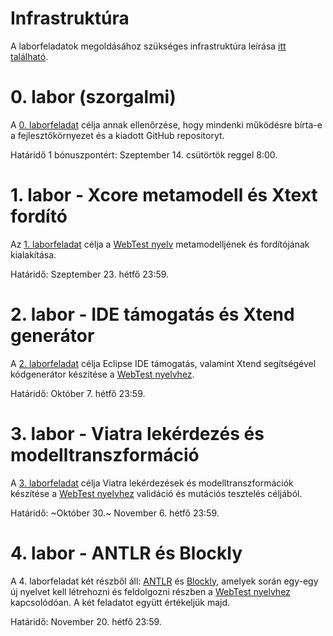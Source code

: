 # Infrastruktúra

A laborfeladatok megoldásához szükséges infrastruktúra leírása [itt található](lab0-init/Infrastructure.md).

# 0. labor (szorgalmi)

A [0. laborfeladat](lab0-init/README.md) célja annak ellenőrzése, hogy mindenki működésre bírta-e a fejlesztőkörnyezet és a kiadott GitHub repositoryt.

Határidő 1 bónuszpontért: Szeptember 14. csütörtök reggel 8:00.

# 1. labor - Xcore metamodell és Xtext fordító

Az [1. laborfeladat](lab1-xtext/README.md) célja a [WebTest nyelv](lab1-xtext/WebTestLanguageSpecification.md) metamodelljének és fordítójának kialakítása.

Határidő: Szeptember 23. hétfő 23:59.

# 2. labor - IDE támogatás és Xtend generátor

A [2. laborfeladat](lab2-xtend/README.md) célja Eclipse IDE támogatás, valamint Xtend segítségével kódgenerátor készítése a [WebTest nyelvhez](lab1-xtext/WebTestLanguageSpecification.md).

Határidő: Október 7. hétfő 23:59.

# 3. labor - Viatra lekérdezés és modelltranszformáció

A [3. laborfeladat](lab3-viatra/README.md) célja Viatra lekérdezések és modelltranszformációk készítése a [WebTest nyelvhez](lab1-xtext/WebTestLanguageSpecification.md) validáció és mutációs tesztelés céljából.

Határidő: ~Október 30.~ November 6. hétfő 23:59.

# 4. labor - ANTLR és Blockly

A 4. laborfeladat két részből áll: [ANTLR](lab4-antlr/README.md) és [Blockly](lab4-blockly/README.md), amelyek során egy-egy új nyelvet kell létrehozni és feldolgozni részben a [WebTest nyelvhez](lab1-xtext/WebTestLanguageSpecification.md) kapcsolódóan. A két feladatot együtt értékeljük majd. 

Határidő: November 20. hétfő 23:59.
